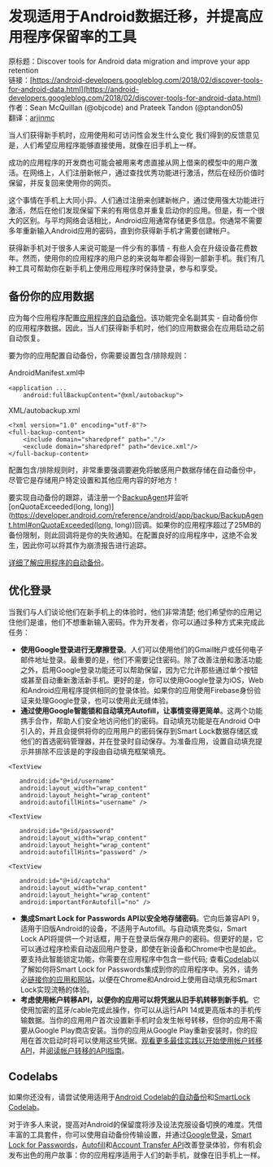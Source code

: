 # 发现适用于Android数据迁移，并提高应用程序保留率的工具

原标题：Discover tools for Android data migration and improve your app retention  
链接：[https://android-developers.googleblog.com/2018/02/discover-tools-for-android-data.html](https://android-developers.googleblog.com/2018/02/discover-tools-for-android-data.html)  
作者：Sean McQuillan (@objcode) and Prateek Tandon (@ptandon05)  
翻译：[arjinmc](https://github.com/arjinmc)  

当人们获得新手机时，应用使用和可访问性会发生什么变化 我们得到的反馈意见是，人们希望应用程序能够直接使用，就像在旧手机上一样。

成功的应用程序的开发商也可能会被用来考虑直接从网上借来的模型中的用户激活。在网络上，人们注册新帐户，通过查找优秀功能进行激活，然后在经历价值时保留，并反复回来使用你的网页。

这个事情在手机上大同小异。人们通过注册来创建新帐户，通过使用强大功能进行激活，然后在他们发现保留下来的有用信息并重复启动你的应用。但是，有一个很大的区别。与平均网络会话相比，Android应用通常存储更多信息。你通常不需要多年重新输入Android应用的密码，直到你获得新手机才需要创建帐户。

获得新手机对于很多人来说可能是一件少有的事情 - 有些人会在升级设备花费数年。然而，使用你的应用程序的用户总的来说每年都会得到一部新手机。我们有几种工具可帮助你在新手机上使用应用程序时保持登录，参与和享受。

## 备份你的应用数据

应为每个应用程序配置[应用程序的自动备份](https://developer.android.com/guide/topics/data/autobackup.html)。该功能完全名副其实 - 自动备份你的应用程序数据。因此，当人们获得新手机时，他们的应用数据会在应用启动之前自动恢复。

要为你的应用配置自动备份，你需要设置包含/排除规则：

AndroidManifest.xml中

```code 
<application ...
    android:fullBackupContent="@xml/autobackup">
```

XML/autobackup.xml

```code
<?xml version="1.0" encoding="utf-8"?>
<full-backup-content>
    <include domain="sharedpref" path="."/>
    <exclude domain="sharedpref" path="device.xml"/>
</full-backup-content>
```

配置包含/排除规则时，非常重要强调要避免将敏感用户数据存储在自动备份中，尽管它是存储用户特定设置和其他应用内容的好地方！

要实现自动备份的跟踪，请注册一个[BackupAgent](https://developer.android.com/reference/android/app/backup/BackupAgent.html)并监听[onQuotaExceeded(long, long)](https://developer.android.com/reference/android/app/backup/BackupAgent.html#onQuotaExceeded(long, long))回调。如果你的应用程序超过了25MB的备份限制，则此回调将是你的失败通知。在配置良好的应用程序中，这绝不会发生，因此你可以将其作为崩溃报告进行追踪。

[详细了解应用程序的自动备份](https://developer.android.com/guide/topics/data/autobackup.html)。

## 优化登录

当我们与人们谈论他们在新手机上的体验时，他们非常清楚; 他们希望你的应用记住他们是谁，他们不想重新输入密码。作为开发者，你可以通过多种方式来完成此任务：

* <strong>使用Google登录进行无摩擦登录</strong>。人们可以使用他们的Gmail帐户或任何电子邮件地址登录。最重要的是，他们不需要记住密码。除了改善注册和激活功能之外，启用Google登录功能还可以帮助保留，因为它允许那些通过单个按钮或甚至自动重新激活新手机。更好的是，你可以使用Google登录为iOS，Web和Android应用程序提供相同的登录体验。如果你的应用使用Firebase身份验证来处理Google登录，也可以使用此无缝体验。
* <strong>通过使用Google智能锁和自动填充Autofill，让事情变得更简单</strong>。这两个功能携手合作，帮助人们安全地访问他们的密码。自动填充功能是在Android O中引入的，并且会提供将你的应用用户的密码保存到Smart Lock数据存储区或他们的首选密码管理器，并在登录时自动保存。为准备应用，设置自动填充提示并排除不应该是的字段由自动填充框架填充。

```code
<TextView

   android:id="@+id/username"
   android:layout_width="wrap_content"
   android:layout_height="wrap_content"
   android:autofillHints="username" />

<TextView

   android:id="@+id/password"
   android:layout_width="wrap_content"
   android:layout_height="wrap_content"
   android:autofillHints="password" />

<TextView

   android:id="@+id/captcha"
   android:layout_width="wrap_content"
   android:layout_height="wrap_content"
   android:importantForAutofill="no" />
```
    
* <strong>集成Smart Lock for Passwords API以安全地存储密码</strong>。它向后兼容API 9，适用于旧版Android的设备，不适用于Autofill。与自动填充类似，Smart Lock API将提供一个对话框，用于在登录后保存用户的密码。但更好的是，它可以通过程序检索自动返回用户登录，即使在新设备和Chrome中也是如此。要支持此智能锁定功能，你需要在应用程序中包含一些代码; 查看[Codelab](https://codelabs.developers.google.com/codelabs/android-smart-lock/)以了解如何将Smart Lock for Passwords集成到你的应用程序中。另外，请务必[链接你的应用和网站](https://developers.google.com/identity/smartlock-passwords/android/associate-apps-and-sites)，以便在Chrome和Android上使用自动填充和Smart Lock实现流畅的体验。
* <strong>考虑使用帐户转移API，以便你的应用可以将凭据从旧手机转移到新手机</strong>。它使用加密的蓝牙/cable完成此操作，你可以从运行API 14或更高版本的手机传输数据。当你的应用用户首次设置新手机时会发生帐号转移，但你的应用不需要从Google Play商店安装。当你的应用从Google Play重新安装时，你的应用在首次启动时将可以使用这些凭据。[观看更多最佳实践以开始使用帐户转移API](https://www.youtube.com/watch?v=Gtp2oHGBqNY)，并[阅读帐户转移的API指南](https://developer.android.com/guide/topics/data/account-transfer.html)。

## Codelabs
如果你还没有，请尝试使用适用于[Android Codelab的自动备份](https://codelabs.developers.google.com/codelabs/android-backup-codelab/index.html)和[SmartLock Codelab](https://codelabs.developers.google.com/codelabs/android-smart-lock/#0)。

对于许多人来说，提高对Android的保留度将涉及设法克服设备切换的难度。凭借丰富的工具套件，你可以使用自动备份传输设置，并通过[Google登录](https://developers.google.com/identity/sign-in/android/)，[Smart Lock for Passwords](https://developers.google.com/identity/smartlock-passwords/android/)，[Autofill](https://developer.android.com/guide/topics/text/autofill.html)和[Account Transfer API](https://developer.android.com/guide/topics/data/account-transfer.html)改善登录体验，你有机会发布出色的用户故事：你的应用程序适用于人们的新手机，就像在旧手机上一样。